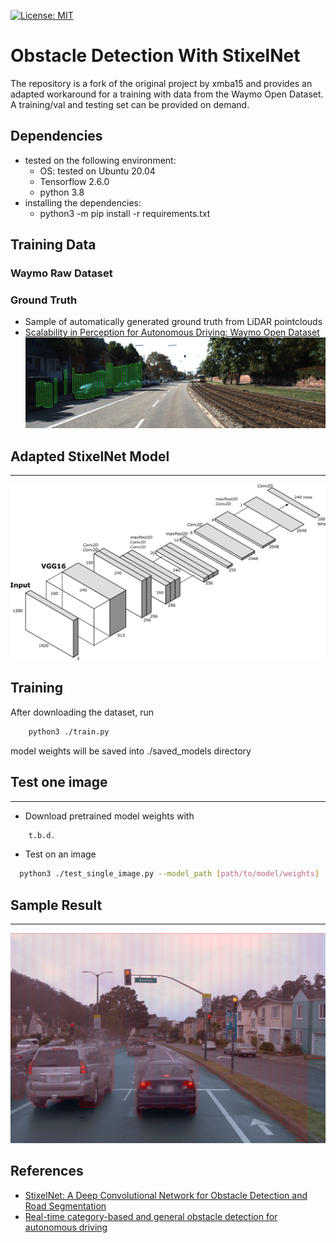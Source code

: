 [![License: MIT](https://img.shields.io/badge/License-MIT-yellow.svg)](https://opensource.org/licenses/MIT)

# Obstacle Detection With StixelNet #
The repository is a fork of the original project by xmba15 and provides an adapted workaround for a training with data
from the Waymo Open Dataset. A training/val and testing set can be provided on demand.

## Dependencies ##
- tested on the following environment:
  + OS: tested on Ubuntu 20.04
  + Tensorflow 2.6.0
  + python 3.8
- installing the dependencies:
  + python3 -m pip install -r requirements.txt

## Training Data  ##
### Waymo Raw Dataset ###

### Ground Truth
- Sample of automatically generated ground truth from LiDAR pointclouds
- [Scalability in Perception for Autonomous Driving: Waymo Open Dataset](https://arxiv.org/pdf/1912.04838)
![Sample](./docs/images/sample_ground_truth.jpg)

## Adapted StixelNet Model ##
***
![Model](./docs/images/network_waymo.png)

## Training ##
After downloading the dataset, run
```bash
    python3 ./train.py
```
model weights will be saved into ./saved_models directory

## Test one image ##
***

- Download pretrained model weights with
```bash
    t.b.d.
```

- Test on an image
```bash
  python3 ./test_single_image.py --model_path [path/to/model/weights]
```

## Sample Result ##
***

![Sample Result](./docs/images/sample_result.png)

## References ##
- [StixelNet: A Deep Convolutional Network for Obstacle Detection and Road Segmentation](http://www.bmva.org/bmvc/2015/papers/paper109/paper109.pdf)
- [Real-time category-based and general obstacle detection for autonomous driving](http://openaccess.thecvf.com/content_ICCV_2017_workshops/papers/w3/Garnett_Real-Time_Category-Based_and_ICCV_2017_paper.pdf)
